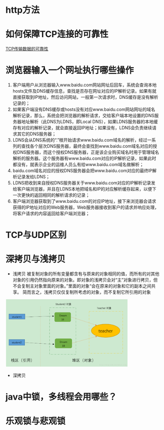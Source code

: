 # http方法
# 如何保障TCP连接的可靠性
  [TCP传输数据的可靠性](/计算机网络.md/#如何保障tcp连接的可靠性)
# 浏览器输入一个网址执行哪些操作
1. 客户端用户从浏览器输入www.baidu.com网站网址后回车，系统会查询本地hosts文件及DNS缓存信息，查找是否存在网址对应的IP解析记录。如果有就直接获取到IP地址，然后访问网站，一般第一次请求时，DNS缓存是没有解析记录的；
2. 如果客户端没有DNS缓存或hosts没有对应www.baidu.com网站网址的域名解析记录，那么，系统会把浏览器的解析请求，交给客户端本地设置的DNS服务器地址解析（此DNS为LDNS，即Local DNS），如果LDNS服务器的本地缓存有对应的解析记录，就会直接返回IP地址；如果没有，LDNS会负责继续请求其它的DNS服务器；
3. LDNS会从DNS系统的“.”根开始请求www.baidu.com域名的解析，经过一系列的查找各个层次DNS服务器，最终会查找到www.baidu.com域名对应的授权DNS服务器，而这个授权DNS服务器，正是该企业购买域名时用于管理域名解析的服务器。这个服务器有www.baidu.com对应的IP解析记录，如果此时都没有，就表示企业的运维人员么有给www.baidu.com域名做解析；
4. baidu.com域名对应的授权DNS服务器会把www.baidu.com对应的最终IP解析记录发给LDNS；
5. LDNS把收到来自授权DNS服务器关于www.baidu.com对应的IP解析记录发给客户端浏览器，并且在LDNS本地把域名和IP的对应解析缓存起来，以便下一次更快的返回相同的解析请求的记录；
6. 客户端浏览器获取到了www.baidu.com的对应IP地址，接下来浏览器会请求获得的IP地址对应的Web服务器，Web服务器接收到客户的请求并响应处理，将客户请求的内容返回给客户端浏览器；

# TCP与UDP区别

# 深拷贝与浅拷贝
- 浅拷贝
被复制对象的所有变量都含有与原来的对象相同的值，而所有的对其他对象的引用仍然指向原来的对象。即对象的浅拷贝会对“主”对象进行拷贝，但不会复制主对象里面的对象。”里面的对象“会在原来的对象和它的副本之间共享。
简而言之，浅拷贝仅仅复制所考虑的对象，而不复制它所引用的对象

<img src = assets/markdown-img-paste-20181011083708310.png width = 400>

- 深拷贝

# java中锁，多线程会用哪些？

# 乐观锁与悲观锁
